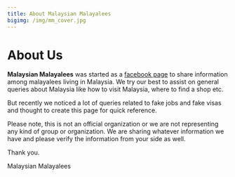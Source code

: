```yaml
---
title: About Malaysian Malayalees
bigimg: /img/mm_cover.jpg
---
```


# About Us
**Malaysian Malayalees** was started as a [facebook page](https://www.facebook.com/MalaysianMalayalees) to share information among malayalees living in Malaysia. We try our best to assist on general queries about Malaysia like how to visit Malaysia, where to find a shop etc. 

But recently we noticed a lot of queries related to fake jobs and fake visas and thought to create this page for quick reference. 

Please note, this is not an official organization or we are not representing any kind of group or organization. 
We are sharing whatever information we have and please verify the information from your side as well.

Thank you.

Malaysian Malayalees
